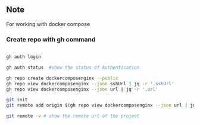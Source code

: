 ## Note
For working with docker compose

### Create repo with gh command 


```bash

gh auth login

gh auth status  #show the status of Authentication

gh repo create dockercomposenginx --public 
gh repo view dockercomposenginx --json sshUrl | jq -r '.sshUrl'
gh repo view dockercomposenginx --json url | jq -r '.url'

git init 
git remote add origin $(gh repo view dockercomposenginx --json url | jq -r '.url')

git remote -v # show the remote url of the project

```
